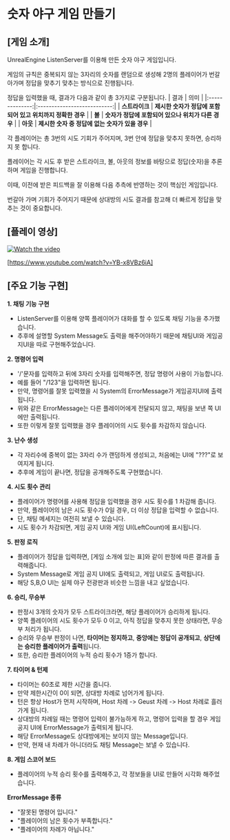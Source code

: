 # 숫자 야구 게임 만들기
**[게임 소개]**
- 
UnrealEngine ListenServer를 이용해 만든 숫자 야구 게임입니다.

게임의 규칙은 중복되지 않는 3자리의 숫자를 랜덤으로 생성해 2명의 플레이어가 번갈아가며 정답을 맞추기 맞추는 방식으로 진행됩니다.

정답을 입력했을 때, 결과가 다음과 같이 총 3가지로 구분됩니다. 
| 결과        | 의미                   |
|:--------------:|:---------------------------:|
| **스트라이크**       | **제시한 숫자가 정답에 포함되어 있고 위치까지 정확한 경우**           |
| **볼**       | **숫자가 정답에 포함되어 있으나 위치가 다른 경우**           |
| **아웃**       | **제시한 숫자 중 정답에 없는 숫자가 있을 경우**           |

각 플레이어는 총 3번의 시도 기회가 주어지며, 3번 안에 정답을 맞추지 못하면, 승리하지 못 합니다.

플레이어는 각 시도 후 받은 스트라이크, 볼, 아웃의 정보를 바탕으로 정답(숫자)을 추론하며 게임을 진행합니다.

이때, 이전에 받은 피드백을 잘 이용해 다음 추측에 반영하는 것이 핵심인 게임입니다.

번갈아 가며 기회가 주어지기 때문에 상대방의 시도 결과를 참고해 더 빠르게 정답을 맞추는 것이 중요합니다.

**[플레이 영상]**
-
[![Watch the video](https://img.youtube.com/vi/YB-x8VBz6iA/0.jpg)](https://www.youtube.com/watch?v=YB-x8VBz6iA)

[https://www.youtube.com/watch?v=YB-x8VBz6iA]

**[주요 기능 구현]**
-
**1. 채팅 기능 구현**
    
- ListenServer를 이용해 양쪽 플레이어가 대화를 할 수 있도록 채팅 기능을 추가했습니다.
- 추후에 설명할 System Message도 출력을 해주어야하기 때문에 채팅UI와 게임공지UI을 따로 구현해주었습니다.

**2. 명령어 입력**

  - '/'문자를 입력하고 뒤에 3자리 숫자를 입력해주면, 정답 명령어 사용이 가능합니다.
  - 예를 들어 "/123"을 입력하면 됩니다.
  - 만약, 명령어를 잘못 입력했을 시 System의 ErrorMessage가 게임공지UI에 출력됩니다.
  - 위와 같은 ErrorMessage는 다른 플레이어에게 전달되지 않고, 채팅을 보낸 쪽 UI에만 출력됩니다.
  - 또한 이렇게 잘못 입력했을 경우 플레이어의 시도 횟수를 차감하지 않습니다.

**3. 난수 생성**

- 각 자리수에 중복이 없는 3자리 수가 랜덤하게 생성되고, 처음에는 UI에 "???"로 보여지게 됩니다.
- 추후에 게임이 끝나면, 정답을 공개해주도록 구현했습니다.

**4. 시도 횟수 관리**

 - 플레이어가 명령어를 사용해 정답을 입력했을 경우 시도 횟수를 1 차감해 줍니다.
 - 만약, 플레이어의 남은 시도 횟수가 0일 경우, 더 이상 정답을 입력할 수 없습니다.
 - 단, 채팅 메세지는 여전히 보낼 수 있습니다.
 - 시도 횟수가 차감되면, 게임 공지 UI와 게임 UI(LeftCount)에 표시됩니다.

**5. 판정 로직**

- 플레이어가 정답을 입력하면, [게임 소개에 있는 표]와 같이 판정에 따른 결과를 출력해줍니다.
- System Message로 게임 공지 UI에도 출력되고, 게임 UI로도 출력됩니다.
- 해당 S,B,O UI는 실제 야구 전광판과 비슷한 느낌을 내고 싶었습니다.

**6. 승리, 무승부**

- 판정시 3개의 숫자가 모두 스트라이크라면, 해당 플레이어가 승리하게 됩니다.
- 양쪽 플레이어의 시도 횟수가 모두 0 이고, 아직 정답을 맞추지 못한 상태라면, 무승부 처리가 됩니다.
- 승리와 무승부 판정이 나면, **타이머는 정지하고**, **중앙에는 정답이 공개되고**, **상단에는 승리한 플레이어가 출력**됩니다.
- 또한, 승리한 플레이어의 누적 승리 횟수가 1증가 합니다.

**7. 타이머 & 턴제**

- 타이머는 60초로 제한 시간을 줍니다.
- 만약 제한시간이 0이 되면, 상대방 차례로 넘어가게 됩니다.
- 턴은 항상 Host가 먼저 시작하며, Host 차례 -> Geust 차례 -> Host 차례로 흘러가게 됩니다.
- 상대방의 차례일 때는 명령어 입력이 불가능하게 하고, 명령어 입력을 할 경우 게임 공지 UI에 ErrorMessage가 출력되게 됩니다.
- 해당 ErrorMessage도 상대방에게는 보이지 않는 Message입니다.
- 만약, 현재 내 차례가 아니더라도 채팅 Message는 보낼 수 있습니다.

**8. 게임 스코어 보드**

- 플레이어의 누적 승리 횟수를 출력해주고, 각 정보들을 UI로 만들어 시각화 해주었습니다.

**ErrorMessage 종류**

- "잘못된 명령어 입니다."
- "플레이어의 남은 횟수가 부족합니다."
- "플레이어의 차례가 아닙니다."
